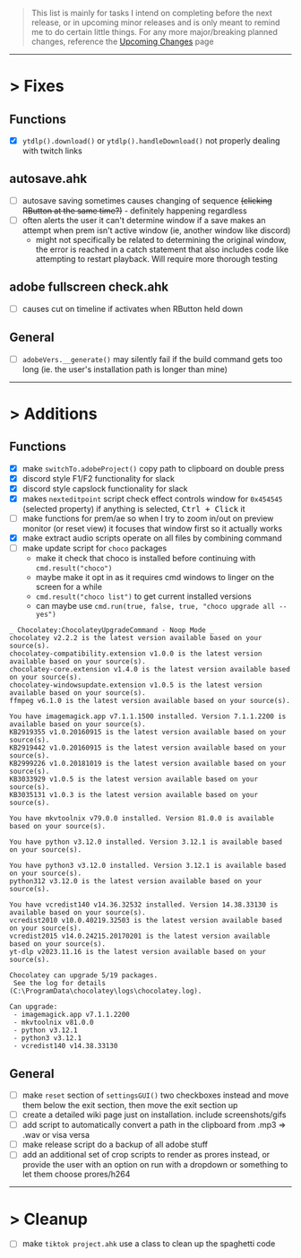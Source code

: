 > This list is mainly for tasks I intend on completing before the next release, or in upcoming minor releases and is only meant to remind me to do certain little things. For any more major/breaking planned changes, reference the [Upcoming Changes](https://github.com/users/Tomshiii/projects/1) page
***

# > Fixes

## Functions
- [x] `ytdlp().download()` or `ytdlp().handleDownload()` not properly dealing with twitch links

## autosave.ahk
- [ ] autosave saving sometimes causes changing of sequence ~~(clicking RButton at the same time?)~~ - definitely happening regardless
- [ ] often alerts the user it can't determine window if a save makes an attempt when prem isn't active window (ie, another window like discord)
	- might not specifically be related to determining the original window, the error is reached in a catch statement that also includes code like attempting to restart playback. Will require more thorough testing

## adobe fullscreen check.ahk
- [ ] causes cut on timeline if activates when RButton held down

## General
- [ ] `adobeVers.__generate()` may silently fail if the build command gets too long (ie. the user's installation path is longer than mine)
***

# > Additions

## Functions
- [x] make `switchTo.adobeProject()` copy path to clipboard on double press
- [x] discord style F1/F2 functionality for slack
- [x] discord style capslock functionality for slack
- [x] makes `nexteditpoint` script check effect controls window for `0x454545` (selected property) if anything is selected, <kbd>Ctrl + Click</kbd> it
- [ ] make functions for prem/ae so when I try to zoom in/out on preview monitor (or reset view) it focuses that window first so it actually works
- [x] make extract audio scripts operate on all files by combining command
- [ ] make update script for `choco` packages
	- make it check that choco is installed before continuing with `cmd.result("choco")`
	- maybe make it opt in as it requires cmd windows to linger on the screen for a while
	- `cmd.result("choco list")` to get current installed versions
	- can maybe use `cmd.run(true, false, true, "choco upgrade all --yes")`
```
_ Chocolatey:ChocolateyUpgradeCommand - Noop Mode _
chocolatey v2.2.2 is the latest version available based on your source(s).
chocolatey-compatibility.extension v1.0.0 is the latest version available based on your source(s).
chocolatey-core.extension v1.4.0 is the latest version available based on your source(s).
chocolatey-windowsupdate.extension v1.0.5 is the latest version available based on your source(s).
ffmpeg v6.1.0 is the latest version available based on your source(s).

You have imagemagick.app v7.1.1.1500 installed. Version 7.1.1.2200 is available based on your source(s).
KB2919355 v1.0.20160915 is the latest version available based on your source(s).
KB2919442 v1.0.20160915 is the latest version available based on your source(s).
KB2999226 v1.0.20181019 is the latest version available based on your source(s).
KB3033929 v1.0.5 is the latest version available based on your source(s).
KB3035131 v1.0.3 is the latest version available based on your source(s).

You have mkvtoolnix v79.0.0 installed. Version 81.0.0 is available based on your source(s).

You have python v3.12.0 installed. Version 3.12.1 is available based on your source(s).

You have python3 v3.12.0 installed. Version 3.12.1 is available based on your source(s).
python312 v3.12.0 is the latest version available based on your source(s).

You have vcredist140 v14.36.32532 installed. Version 14.38.33130 is available based on your source(s).
vcredist2010 v10.0.40219.32503 is the latest version available based on your source(s).
vcredist2015 v14.0.24215.20170201 is the latest version available based on your source(s).
yt-dlp v2023.11.16 is the latest version available based on your source(s).

Chocolatey can upgrade 5/19 packages.
 See the log for details (C:\ProgramData\chocolatey\logs\chocolatey.log).

Can upgrade:
 - imagemagick.app v7.1.1.2200
 - mkvtoolnix v81.0.0
 - python v3.12.1
 - python3 v3.12.1
 - vcredist140 v14.38.33130
```

## General
- [ ] make `reset` section of `settingsGUI()` two checkboxes instead and move them below the exit section, then move the exit section up
- [ ] create a detailed wiki page just on installation. include screenshots/gifs
- [ ] add script to automatically convert a path in the clipboard from .mp3 => .wav or visa versa
- [ ] make release script do a backup of all adobe stuff
- [ ] add an additional set of crop scripts to render as prores instead, or provide the user with an option on run with a dropdown or something to let them choose prores/h264
***

# > Cleanup
- [ ] make `tiktok project.ahk` use a class to clean up the spaghetti code